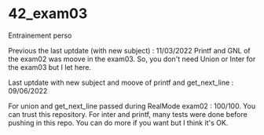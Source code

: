 # 42_exam03
Entrainement perso

Previous the last uptdate (with new subject) : 11/03/2022
Printf and GNL of the exam02 was moove in the exam03. So, you don't need Union or Inter for the exam03 but I let here.

Last uptdate with new subject and moove of printf and get_next_line : 09/06/2022

For union and get_next_line passed during RealMode exam02 : 100/100. You can trust this repository.
For inter and printf, many tests were done before pushing in this repo. You can do more if you want but I think it's OK.
